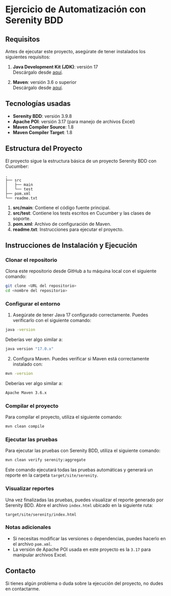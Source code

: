 
# Ejercicio de Automatización con Serenity BDD

## Requisitos

Antes de ejecutar este proyecto, asegúrate de tener instalados los siguientes requisitos:

1. **Java Development Kit (JDK)**: versión 17  
   Descárgalo desde [aquí](https://www.oracle.com/java/technologies/javase-jdk17-downloads.html).
   
2. **Maven**: versión 3.6 o superior  
   Descárgalo desde [aquí](https://maven.apache.org/download.cgi).

## Tecnologías usadas

- **Serenity BDD**: versión 3.9.8
- **Apache POI**: versión 3.17 (para manejo de archivos Excel)
- **Maven Compiler Source**: 1.8
- **Maven Compiler Target**: 1.8

## Estructura del Proyecto

El proyecto sigue la estructura básica de un proyecto Serenity BDD con Cucumber:

```
.
├── src
│   ├── main
│   └── test
├── pom.xml
└── readme.txt
```

1. **src/main**: Contiene el código fuente principal.
2. **src/test**: Contiene los tests escritos en Cucumber y las clases de soporte.
3. **pom.xml**: Archivo de configuración de Maven.
4. **readme.txt**: Instrucciones para ejecutar el proyecto.

## Instrucciones de Instalación y Ejecución

### Clonar el repositorio

Clona este repositorio desde GitHub a tu máquina local con el siguiente comando:

```bash
git clone <URL del repositorio>
cd <nombre del repositorio>
```

### Configurar el entorno

1. Asegúrate de tener Java 17 configurado correctamente. Puedes verificarlo con el siguiente comando:

```bash
java -version
```

Deberías ver algo similar a:

```bash
java version "17.0.x"
```

2. Configura Maven. Puedes verificar si Maven está correctamente instalado con:

```bash
mvn -version
```

Deberías ver algo similar a:

```bash
Apache Maven 3.6.x
```

### Compilar el proyecto

Para compilar el proyecto, utiliza el siguiente comando:

```bash
mvn clean compile
```

### Ejecutar las pruebas

Para ejecutar las pruebas con Serenity BDD, utiliza el siguiente comando:

```bash
mvn clean verify serenity:aggregate
```

Este comando ejecutará todas las pruebas automáticas y generará un reporte en la carpeta `target/site/serenity`.

### Visualizar reportes

Una vez finalizadas las pruebas, puedes visualizar el reporte generado por Serenity BDD. Abre el archivo `index.html` ubicado en la siguiente ruta:

```
target/site/serenity/index.html
```

### Notas adicionales

- Si necesitas modificar las versiones o dependencias, puedes hacerlo en el archivo `pom.xml`.
- La versión de Apache POI usada en este proyecto es la `3.17` para manipular archivos Excel.

## Contacto

Si tienes algún problema o duda sobre la ejecución del proyecto, no dudes en contactarme.
